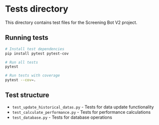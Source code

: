 # Tests directory

This directory contains test files for the Screening Bot V2 project.

## Running tests

```bash
# Install test dependencies
pip install pytest pytest-cov

# Run all tests
pytest

# Run tests with coverage
pytest --cov=.
```

## Test structure

- `test_update_historical_datas.py` - Tests for data update functionality
- `test_calculate_performance.py` - Tests for performance calculations
- `test_database.py` - Tests for database operations
